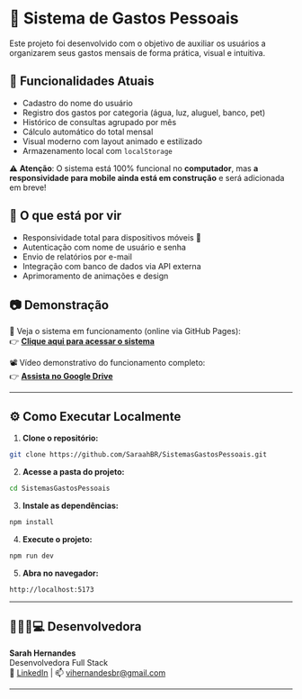 # 💸 Sistema de Gastos Pessoais

Este projeto foi desenvolvido com o objetivo de auxiliar os usuários a organizarem seus gastos mensais de forma prática, visual e intuitiva. 

## 🧠 Funcionalidades Atuais

- Cadastro do nome do usuário
- Registro dos gastos por categoria (água, luz, aluguel, banco, pet)
- Histórico de consultas agrupado por mês
- Cálculo automático do total mensal
- Visual moderno com layout animado e estilizado
- Armazenamento local com `localStorage`

⚠️ **Atenção**: O sistema está 100% funcional no **computador**, mas **a responsividade para mobile ainda está em construção** e será adicionada em breve!

## 🔮 O que está por vir

- Responsividade total para dispositivos móveis 📱
- Autenticação com nome de usuário e senha
- Envio de relatórios por e-mail
- Integração com banco de dados via API externa
- Aprimoramento de animações e design

## 📷 Demonstração

🔗 Veja o sistema em funcionamento (online via GitHub Pages):  
👉 **[Clique aqui para acessar o sistema](https://saraahbr.github.io/SistemasGastosPessoais/)**

📽️ Vídeo demonstrativo do funcionamento completo:  
👉 **[Assista no Google Drive](https://drive.google.com/file/d/12UCXY-rqVtd0o-RX3SYe7BuzbcJ_b7QT/view?usp=sharing)**

---

## ⚙️ Como Executar Localmente

1. **Clone o repositório:**
```bash
git clone https://github.com/SaraahBR/SistemasGastosPessoais.git
```

2. **Acesse a pasta do projeto:**
```bash
cd SistemasGastosPessoais
```

3. **Instale as dependências:**
```bash
npm install
```

4. **Execute o projeto:**
```bash
npm run dev
```

5. **Abra no navegador:**
```
http://localhost:5173
```

---

##  👩🏻‍🦰💻 Desenvolvedora

**Sarah Hernandes**  
Desenvolvedora Full Stack  
🔗 [LinkedIn](https://www.linkedin.com/in/sarahhernandes) | 📫 vihernandesbr@gmail.com

---
